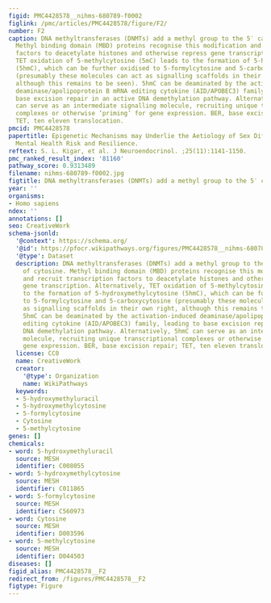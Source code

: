 ```yaml
---
figid: PMC4428578__nihms-680789-f0002
figlink: /pmc/articles/PMC4428578/figure/F2/
number: F2
caption: DNA methyltransferases (DNMTs) add a methyl group to the 5′ carbon of cytosine.
  Methyl binding domain (MBD) proteins recognise this modification and recruit transcription
  factors to deacetylate histones and otherwise repress gene transcription. Alternatively,
  TET oxidation of 5-methylcytosine (5mC) leads to the formation of 5-hydroxymethylcytosine
  (5hmC), which can be further oxidised to 5-formylcytosine and 5-carboxycytosine
  (presumably these molecules can act as signalling scaffolds in their own right,
  although this remains to be seen). 5hmC can be deaminated by the activation-induced
  deaminase/apolipoprotein B mRNA editing cytokine (AID/APOBEC3) family, leading to
  base excision repair in an active DNA demethylation pathway. Alternatively, 5hmC
  can serve as an intermediate signalling molecule, recruiting unique transcriptional
  complexes or otherwise ‘priming’ for gene expression. BER, base excision repair;
  TET, ten eleven translocation.
pmcid: PMC4428578
papertitle: Epigenetic Mechanisms may Underlie the Aetiology of Sex Differences in
  Mental Health Risk and Resilience.
reftext: S. L. Kigar, et al. J Neuroendocrinol. ;25(11):1141-1150.
pmc_ranked_result_index: '81160'
pathway_score: 0.9313489
filename: nihms-680789-f0002.jpg
figtitle: DNA methyltransferases (DNMTs) add a methyl group to the 5′ carbon of cytosine
year: ''
organisms:
- Homo sapiens
ndex: ''
annotations: []
seo: CreativeWork
schema-jsonld:
  '@context': https://schema.org/
  '@id': https://pfocr.wikipathways.org/figures/PMC4428578__nihms-680789-f0002.html
  '@type': Dataset
  description: DNA methyltransferases (DNMTs) add a methyl group to the 5′ carbon
    of cytosine. Methyl binding domain (MBD) proteins recognise this modification
    and recruit transcription factors to deacetylate histones and otherwise repress
    gene transcription. Alternatively, TET oxidation of 5-methylcytosine (5mC) leads
    to the formation of 5-hydroxymethylcytosine (5hmC), which can be further oxidised
    to 5-formylcytosine and 5-carboxycytosine (presumably these molecules can act
    as signalling scaffolds in their own right, although this remains to be seen).
    5hmC can be deaminated by the activation-induced deaminase/apolipoprotein B mRNA
    editing cytokine (AID/APOBEC3) family, leading to base excision repair in an active
    DNA demethylation pathway. Alternatively, 5hmC can serve as an intermediate signalling
    molecule, recruiting unique transcriptional complexes or otherwise ‘priming’ for
    gene expression. BER, base excision repair; TET, ten eleven translocation.
  license: CC0
  name: CreativeWork
  creator:
    '@type': Organization
    name: WikiPathways
  keywords:
  - 5-hydroxymethyluracil
  - 5-hydroxymethylcytosine
  - 5-formylcytosine
  - Cytosine
  - 5-methylcytosine
genes: []
chemicals:
- word: 5-hydroxymethyluracil
  source: MESH
  identifier: C008055
- word: 5-hydroxymethylcytosine
  source: MESH
  identifier: C011865
- word: 5-formylcytosine
  source: MESH
  identifier: C560973
- word: Cytosine
  source: MESH
  identifier: D003596
- word: 5-methylcytosine
  source: MESH
  identifier: D044503
diseases: []
figid_alias: PMC4428578__F2
redirect_from: /figures/PMC4428578__F2
figtype: Figure
---
```


